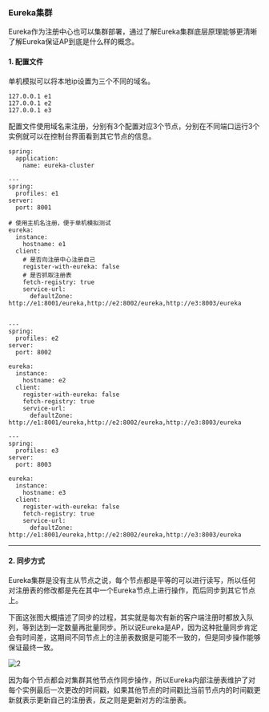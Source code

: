 ### Eureka集群
Eureka作为注册中心也可以集群部署，通过了解Eureka集群底层原理能够更清晰了解Eureka保证AP到底是什么样的概念。


#### 1. 配置文件

单机模拟可以将本地ip设置为三个不同的域名。
```
127.0.0.1 e1
127.0.0.1 e2
127.0.0.1 e3
```

配置文件使用域名来注册，分别有3个配置对应3个节点，分别在不同端口运行3个实例就可以在控制台界面看到其它节点的信息。
```
spring:
  application:
    name: eureka-cluster

---
spring:
  profiles: e1
server:
  port: 8001

# 使用主机名注册，便于单机模拟测试
eureka:
  instance:
    hostname: e1
  client:
    # 是否向注册中心注册自己
    register-with-eureka: false
    # 是否抓取注册表
    fetch-registry: true
    service-url:
      defaultZone: http://e1:8001/eureka,http://e2:8002/eureka,http://e3:8003/eureka


---
spring:
  profiles: e2
server:
  port: 8002

eureka:
  instance:
    hostname: e2
  client:
    register-with-eureka: false
    fetch-registry: true
    service-url:
      defaultZone: http://e1:8001/eureka,http://e2:8002/eureka,http://e3:8003/eureka

---
spring:
  profiles: e3
server:
  port: 8003

eureka:
  instance:
    hostname: e3
  client:
    register-with-eureka: false
    fetch-registry: true
    service-url:
      defaultZone: http://e1:8001/eureka,http://e2:8002/eureka,http://e3:8003/eureka

```

---

#### 2. 同步方式

Eureka集群是没有主从节点之说，每个节点都是平等的可以进行读写，所以任何对注册表的修改都是先在其中一个Eureka节点上进行操作，而后同步到其它节点上。

下面这张图大概描述了同步的过程，其实就是每次有新的客户端注册时都放入队列，等到达到一定数量再批量同步。所以说Eureka是AP，因为这种批量同步肯定会有时间差，这期间不同节点上的注册表数据是可能不一致的，但是同步操作能够保证最终一致。

![2](https://github.com/nemolpsky/note/raw/master/file/micro/eureka/2.png)

因为每个节点都会对集群其他节点作同步操作，所以Eureka内部注册表维护了对每个实例最后一次更改的时间戳，如果其他节点的时间戳比当前节点内的时间戳更新就表示更新自己的注册表，反之则是更新对方的注册表。


